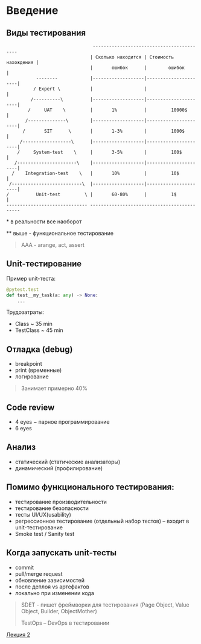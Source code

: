 # Введение

## Виды тестирования

                                    ------------------------------------------ 
                                   | Сколько находится | Стоимость нахождения |
                                   |       ошибок      |        ошибок        |
               --------            |-------------------|----------------------|
              / Expert \           |                   |                      |
             /----------\          |-------------------|----------------------|
            /     UAT    \         |       1%          |         10000$       |
           /--------------\        |-------------------|----------------------|
          /       SIT      \       |       1-3%        |         1000$        |
         /------------------\      |-------------------|----------------------|
        /     System-test    \     |       3-5%        |         100$         |
       /----------------------\    |-------------------|----------------------|
      /    Integration-test    \   |       10%         |         10$          |
     /--------------------------\  |-------------------|----------------------|
    /          Unit-test         \ |       60-80%      |         1$           |
    ------------------------------ --------------------------------------------

\* в реальности все наоборот

** выше - функциональное тестирование

> AAA - arange, act, assert



## Unit-тестирование

Пример unit-теста:

```python
@pytest.test
def test__my_task(a: any) -> None:
    ...
```

Трудозатраты:

- Class ~ 35 min
- TestClass ~ 45 min



## Отладка (debug)

- breakpoint
- print (временные)
- логирование

> Занимает примерно 40%



## Code review

   - 4 eyes ~ парное программирование
   - 6 eyes



## Анализ

   - статический (статические анализаторы)
   - динамический (профилирование)



## Помимо функционального тестирования:

* тестирование производительности
* тестирование безопасности
* тесты UI/UX(usability)
* регрессионное тестирование (отдельный набор тестов) – входит в unit-тестирование
* Smoke test / Sanity test



## Когда запускать unit-тесты

* commit
* pull/merge request
* обновление зависимостей
* после деплоя vs артефактов
* локально при изменении кода



> SDET - пишет фреймворки для тестирования (Page Object, Value Object, Builder, ObjectMother)
>
> TestOps – DevOps в тестировании



[Лекция 2](https://github.com/ilyasssklimov/bmstu_all/tree/sem_07/Testing/lections/lection_02.md)